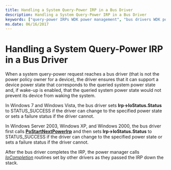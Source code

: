 ```yaml
---
title: Handling a System Query-Power IRP in a Bus Driver
description: Handling a System Query-Power IRP in a Bus Driver
keywords: ["query-power IRPs WDK power management", "bus drivers WDK power management"]
ms.date: 06/16/2017
---
```


# Handling a System Query-Power IRP in a Bus Driver





When a system query-power request reaches a bus driver (that is not the power policy owner for a device), the driver ensures that it can support a device power state that corresponds to the queried system power state and, if wake-up is enabled, that the queried system power state would not prevent its device from waking the system.

In Windows 7 and Windows Vista, the bus driver sets **Irp-&gt;IoStatus.Status** to STATUS\_SUCCESS if the driver can change to the specified power state or sets a failure status if the driver cannot.

In Windows Server 2003, Windows XP, and Windows 2000, the bus driver first calls [**PoStartNextPowerIrp**](/windows-hardware/drivers/ddi/ntifs/nf-ntifs-postartnextpowerirp) and then sets **Irp-&gt;IoStatus.Status** to STATUS\_SUCCESS if the driver can change to the specified power state or sets a failure status if the driver cannot.

After the bus driver completes the IRP, the power manager calls [*IoCompletion*](/windows-hardware/drivers/ddi/wdm/nc-wdm-io_completion_routine) routines set by other drivers as they passed the IRP down the stack.

 


